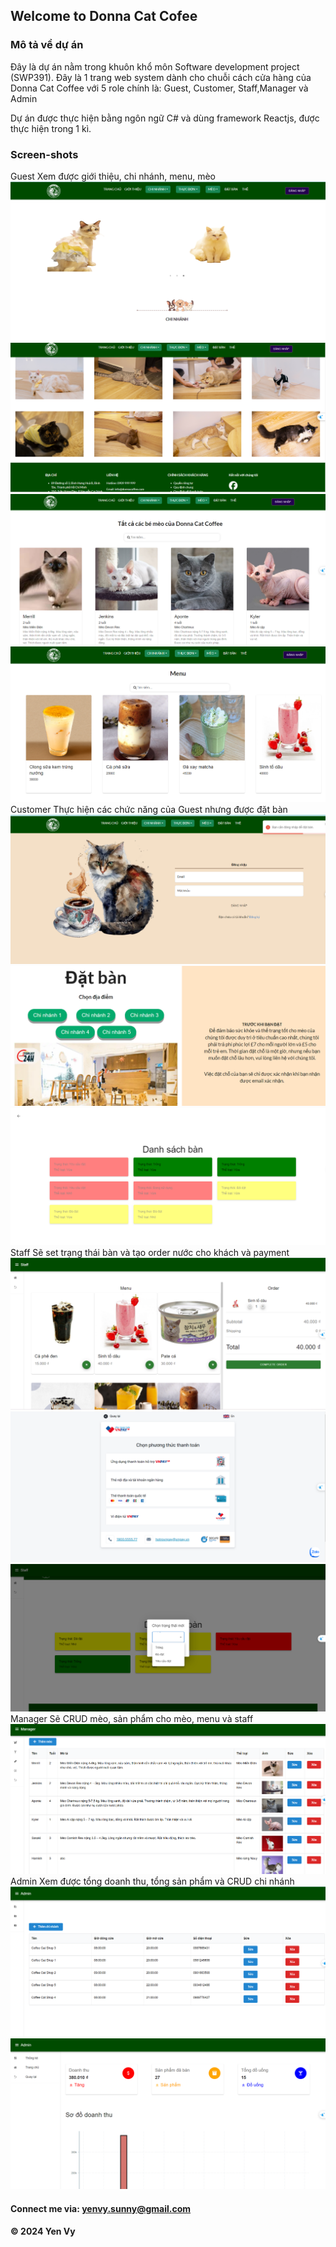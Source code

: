 ## Welcome to Donna Cat Cofee

### Mô tả về dự án

Đây là dự án nằm trong khuôn khổ môn Software development project (SWP391). Đây là 1 trang web system dành cho chuỗi cách cửa hàng của Donna Cat Coffee với 5 role chính là: Guest, Customer, Staff,Manager và Admin

Dự án được thực hiện bằng ngôn ngữ C# và dùng framework Reactjs, được thực hiện trong 1 kì.

### Screen-shots

Guest
Xem được giới thiệu, chi nhánh, menu, mèo
![example](trangchu1.png)
![example](trangchu2.png)
![example](cat.png)
![example](menu1.png)
Customer
Thực hiện các chức năng của Guest nhưng được đặt bàn
![example](datban1.png)
![example](datban2.png)
![example](datban3.png)
Staff
Sẽ set trạng thái bàn và tạo order nước cho khách và payment
![example](staff1.png)
![example](staffpayment.png)
![example](stafftable.png)
Manager
Sẽ CRUD mèo, sản phẩm cho mèo, menu và staff
![example](manager1.png)
Admin
Xem được tổng doanh thu, tổng sản phẩm và CRUD chi nhánh
![example](admin.png)
![example](admin2.png)

#### Connect me via: yenvy.sunny@gmail.com

#### &#169; 2024 Yen Vy
